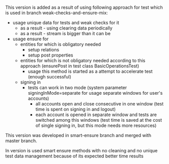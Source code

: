 This version is added as a result of using following approach for test which is used in branch weak-checks-and-ensure-mix:

- usage unique data for tests and weak checks for it
    - as a result - using clearing data periodically
    - as a result - stream is bigger than it can be
- usage ensure for 
    - entities for which is obligatory needed  
        - setup relations
        - setup post properties
    - entities for which is not obligatory needed according to this approach (ensurePost in test class BasicOperationsTest)
        - usage this method is started as a attempt to accelerate test (enough successful)
    - signing in
        - tests can work in two mode (system parameter signingInMode=separate for usage separate windows for user's accounts)
            - all accounts open and close consecutive in one window (test time is spent on signing in and logout)
            - each account is opened in separate window and tests are switched among this windows (test time is saved 
            at the cost of single signing in, but this mode needs more resources)

This version was developed in smart-ensure branch and merged with master branch.
 
In version is used smart ensure methods with no cleaning and no unique test data management 
because of its expected better time results 
     